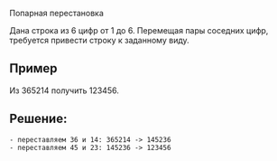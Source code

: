 Попарная перестановка

Дана строка из 6 цифр от 1 до 6. Перемещая пары соседних цифр, требуется
привести строку к заданному виду.

## Пример
Из 365214 получить 123456.

## Решение:

    - переставляем 36 и 14: 365214 -> 145236
    - переставляем 45 и 23: 145236 -> 123456

